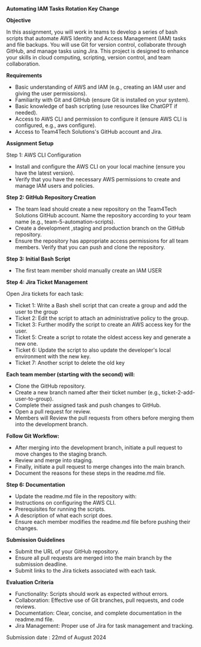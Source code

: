 **Automating IAM Tasks Rotation Key Change**

**Objective**

In this assignment, you will work in teams to develop a series of bash scripts that automate AWS Identity and Access Management (IAM) tasks and file backups.
You will use Git for version control, collaborate through GitHub, and manage tasks using Jira. 
This project is designed to enhance your skills in cloud computing, scripting, version control, and team collaboration.

**Requirements**

+ Basic understanding of AWS and IAM (e.g., creating an IAM user and giving the user permissions).
+ Familiarity with Git and GitHub (ensure Git is installed on your system).
+ Basic knowledge of bash scripting (use resources like ChatGPT if needed).
+ Access to AWS CLI and permission to configure it (ensure AWS CLI is configured, e.g., aws configure).
+ Access to Team4Tech Solutions's GitHub account and Jira.

  
**Assignment Setup**

Step 1: AWS CLI Configuration

+ Install and configure the AWS CLI on your local machine (ensure you have the latest version).
+ Verify that you have the necessary AWS permissions to create and manage IAM users and policies.

**Step 2: GitHub Repository Creation**

+ The team lead should create a new repository on the Team4Tech Solutions GitHub account. Name the repository according to your team name (e.g., team-5-automation-scripts).
+ Create a development ,staging and production branch on the GitHub repository.
+ Ensure the repository has appropriate access permissions for all team members. Verify that you can push and clone the repository.

**Step 3: Initial Bash Script**

+ The first team member shold manually create an IAM USER 

**Step 4: Jira Ticket Management**

Open Jira tickets for each task:

+ Ticket 1: Write a Bash shell script that can create a group and add the user to the group 
+ Ticket 2: Edit the script to attach an administrative policy to the group.
+ Ticket 3: Further modify the script to create an AWS access key for the user.
+ Ticket 5: Create a script to rotate the oldest access key and generate a new one.
+ Ticket 6: Update the script to also update the developer's local environment with the new key.
+ Ticket 7: Another script to delete the old key 


**Each team member (starting with the second) will:**

+ Clone the GitHub repository.
+ Create a new branch named after their ticket number (e.g., ticket-2-add-user-to-group).
+ Complete their assigned task and push changes to GitHub.
+ Open a pull request for review.
+ Members will Review the pull requests from others before merging them into the development branch.


**Follow Git Workflow:**

+ After merging into the development branch, initiate a pull request to move changes to the staging branch.
+ Review and merge into staging.
+ Finally, initiate a pull request to merge changes into the main branch.
+ Document the reasons for these steps in the readme.md file.
  
**Step 6: Documentation**

+ Update the readme.md file in the repository with:
+ Instructions on configuring the AWS CLI.
+ Prerequisites for running the scripts.
+ A description of what each script does.
+ Ensure each member modifies the readme.md file before pushing their changes.

**Submission Guidelines**

+ Submit the URL of your GitHub repository.
+ Ensure all pull requests are merged into the main branch by the submission deadline.
+ Submit links to the Jira tickets associated with each task.

**Evaluation Criteria**

+ Functionality: Scripts should work as expected without errors.
+ Collaboration: Effective use of Git branches, pull requests, and code reviews.
+ Documentation: Clear, concise, and complete documentation in the readme.md file.
+ Jira Management: Proper use of Jira for task management and tracking.


Submission date : 22md of August 2024
